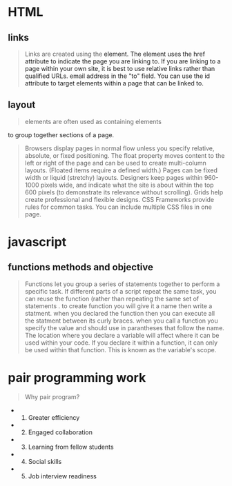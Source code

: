 # HTML
## links
> Links are created using the <a> element.
> The <a> element uses the href attribute to indicate
the page you are linking to.
> If you are linking to a page within your own site, it is
best to use relative links rather than qualified URLs.
>email address in the "to" field.
> You can use the id attribute to target elements within
a page that can be linked to.
## layout
><div> elements are often used as containing elements
to group together sections of a page.
>Browsers display pages in normal flow unless you
specify relative, absolute, or fixed positioning.
>The float property moves content to the left or right
of the page and can be used to create multi-column
layouts. (Floated items require a defined width.)
>Pages can be fixed width or liquid (stretchy) layouts.
>Designers keep pages within 960-1000 pixels wide,
and indicate what the site is about within the top 600
pixels (to demonstrate its relevance without scrolling).
>Grids help create professional and flexible designs.
>CSS Frameworks provide rules for common tasks.
>You can include multiple CSS files in one page.

# javascript
## functions methods and objective
>Functions let you group a series of statements together to perform a
specific task. If different parts of a script repeat the same task, you can
reuse the function (rather than repeating the same set of statements .
> to create  function you will give it a name then write a statment.
> when you declared the function then you can execute all the statment between its curly braces.
> when you call a function you specify the value and should use in parantheses that follow the name.
>The location where you declare a variable will affect where it can be used
within your code. If you declare it within a function, it can only be used
within that function. This is known as the variable's scope. 

# pair programming work
> Why pair program?
* 1. Greater efficiency
* 2. Engaged collaboration
* 3. Learning from fellow students
* 4. Social skills
* 5. Job interview readiness


